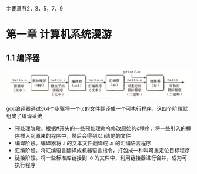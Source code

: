 主要章节2，3，5，7，9

# 第一章 计算机系统漫游

## 1.1 编译器

![image-20220417213754488](pictures/image-20220417213754488.png)

gcc编译器通过这4个步骤将一个.c的文件翻译成一个可执行程序，这四个阶段就组成了编译系统

- 预处理阶段。根据#开头的一些预处理命令修改原始的c程序，将一些引入的程序插入到原来的程序中，然后会得到以.i结尾的文件
- 编译阶段。编译器将 .i 的文本文件翻译成 .s 的汇编语言程序
- 汇编阶段。将汇编语言翻译成机器语言指令，打包成一种叫可重定位目标程序
- 链接阶段。将一些标准库链接到 .o 的文件中，利用链接器进行合并，成为可执行程序



